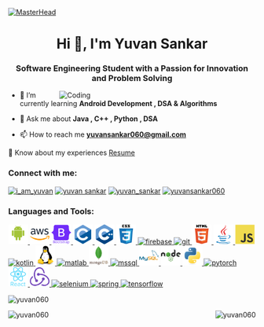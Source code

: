 [![MasterHead](https://media.licdn.com/dms/image/D5616AQHI_h5-E_2L0Q/profile-displaybackgroundimage-shrink_350_1400/0/1669439880516?e=1712188800&v=beta&t=ID2hAWnifYq0b56azUULHGsKer-toAlIHhGRh3NWYTY)](https://github.com/yuvan060/yuvan060/)
<h1 align="center">Hi 👋, I'm Yuvan Sankar</h1>
<h3 align="center">Software Engineering Student with a Passion for Innovation and Problem Solving</h3>
<img align="right" alt="Coding" width="400" src="https://cdn.dribbble.com/users/1162077/screenshots/3848914/programmer.gif"/>


  

- 🌱 I’m currently learning **Android Development , DSA & Algorithms**

- 💬 Ask me about **Java , C++ , Python , DSA**

- 📫 How to reach me **yuvansankar060@gmail.com**

 📄 Know about my experiences 
[Resume](https://drive.google.com/file/d/1ixQeqeOP6cD94VbUwEwh6dq8MADSZnQz/view?usp=sharing)

<h3 align="left">Connect with me:</h3>
<p align="left">
<a
 href="https://twitter.com/i_am_yuvan" target="blank"><img 
align="center" 
src="https://raw.githubusercontent.com/rahuldkjain/github-profile-readme-generator/master/src/images/icons/Social/twitter.svg"
 alt="i_am_yuvan" height="30" width="40" /></a>
<a 
href="https://linkedin.com/in/yuvansankar" target="blank"><img 
align="center" 
src="https://raw.githubusercontent.com/rahuldkjain/github-profile-readme-generator/master/src/images/icons/Social/linked-in-alt.svg"
 alt="yuvan sankar" height="30" width="40" /></a>
<a 
href="https://www.leetcode.com/yuvan_sankar" target="blank"><img 
align="center" 
src="https://raw.githubusercontent.com/rahuldkjain/github-profile-readme-generator/master/src/images/icons/Social/leet-code.svg"
 alt="yuvan_sankar" height="30" width="40" /></a>
<a 
href="https://auth.geeksforgeeks.org/user/yuvansankar060" 
target="blank"><img align="center" 
src="https://raw.githubusercontent.com/rahuldkjain/github-profile-readme-generator/master/src/images/icons/Social/geeks-for-geeks.svg"
 alt="yuvansankar060" height="30" width="40" /></a>
</p>

<h3 align="left">Languages and Tools:</h3>
<p
 align="left">
        <a href="https://developer.android.com" target="_blank" 
rel="noreferrer">
          <img 
src="https://raw.githubusercontent.com/devicons/devicon/master/icons/android/android-original-wordmark.svg"
 alt="android" width="40" height="40"/>
        </a>
        <a href="https://aws.amazon.com" target="_blank" rel="noreferrer">
          <img src="https://raw.githubusercontent.com/devicons/devicon/master/icons/amazonwebservices/amazonwebservices-original-wordmark.svg" alt="aws" width="40" height="40"/>
        </a>
        <a href="https://getbootstrap.com" target="_blank" rel="noreferrer">
          <img src="https://raw.githubusercontent.com/devicons/devicon/master/icons/bootstrap/bootstrap-plain-wordmark.svg" alt="bootstrap" width="40" height="40"/>
        </a>
        <a href="https://www.cprogramming.com/" target="_blank" rel="noreferrer">
          <img src="https://raw.githubusercontent.com/devicons/devicon/master/icons/c/c-original.svg" alt="c" width="40" height="40"/>
        </a>
        <a href="https://www.w3schools.com/cpp/" target="_blank" rel="noreferrer">
          <img src="https://raw.githubusercontent.com/devicons/devicon/master/icons/cplusplus/cplusplus-original.svg" alt="cplusplus" width="40" height="40"/>
        </a>
        <a href="https://www.w3schools.com/css/" target="_blank" rel="noreferrer">
          <img src="https://raw.githubusercontent.com/devicons/devicon/master/icons/css3/css3-original-wordmark.svg" alt="css3" width="40" height="40"/>
        </a>
        <a href="https://firebase.google.com/" target="_blank" rel="noreferrer">
          <img src="https://www.vectorlogo.zone/logos/firebase/firebase-icon.svg" alt="firebase" width="40" height="40"/>
        </a>
        <a href="https://git-scm.com/" target="_blank" rel="noreferrer">
          <img src="https://www.vectorlogo.zone/logos/git-scm/git-scm-icon.svg" alt="git" width="40" height="40"/>
        </a>
        <a href="https://www.w3.org/html/" target="_blank" rel="noreferrer">
          <img src="https://raw.githubusercontent.com/devicons/devicon/master/icons/html5/html5-original-wordmark.svg" alt="html5" width="40" height="40"/>
        </a>
        <a href="https://www.java.com" target="_blank" rel="noreferrer">
          <img src="https://raw.githubusercontent.com/devicons/devicon/master/icons/java/java-original.svg" alt="java" width="40" height="40"/>
        </a>
        <a href="https://developer.mozilla.org/en-US/docs/Web/JavaScript" target="_blank" rel="noreferrer">
          <img src="https://raw.githubusercontent.com/devicons/devicon/master/icons/javascript/javascript-original.svg" alt="javascript" width="40" height="40"/>
        </a>
        <a href="https://kotlinlang.org" target="_blank" rel="noreferrer">
          <img src="https://www.vectorlogo.zone/logos/kotlinlang/kotlinlang-icon.svg" alt="kotlin" width="40" height="40"/>
        </a>
        <a href="https://www.linux.org/" target="_blank" rel="noreferrer">
          <img src="https://raw.githubusercontent.com/devicons/devicon/master/icons/linux/linux-original.svg" alt="linux" width="40" height="40"/>
        </a>
        <a href="https://www.mathworks.com/" target="_blank" rel="noreferrer">
          <img src="https://upload.wikimedia.org/wikipedia/commons/2/21/Matlab_Logo.png" alt="matlab" width="40" height="40"/>
        </a>
        <a href="https://www.mongodb.com/" target="_blank" rel="noreferrer">
          <img src="https://raw.githubusercontent.com/devicons/devicon/master/icons/mongodb/mongodb-original-wordmark.svg" alt="mongodb" width="40" height="40"/>
        </a>
        <a href="https://www.microsoft.com/en-us/sql-server" target="_blank" rel="noreferrer">
          <img src="https://www.svgrepo.com/show/303229/microsoft-sql-server-logo.svg" alt="mssql" width="40" height="40"/>
        </a>
        <a href="https://www.mysql.com/" target="_blank" rel="noreferrer">
          <img src="https://raw.githubusercontent.com/devicons/devicon/master/icons/mysql/mysql-original-wordmark.svg" alt="mysql" width="40" height="40"/>
        </a>
        <a href="https://nodejs.org" target="_blank" rel="noreferrer">
          <img src="https://raw.githubusercontent.com/devicons/devicon/master/icons/nodejs/nodejs-original-wordmark.svg" alt="nodejs" width="40" height="40"/>
        </a>
        <a href="https://www.python.org" target="_blank" rel="noreferrer">
          <img src="https://raw.githubusercontent.com/devicons/devicon/master/icons/python/python-original.svg" alt="python" width="40" height="40"/>
        </a>
        <a href="https://pytorch.org/" target="_blank" rel="noreferrer">
          <img src="https://www.vectorlogo.zone/logos/pytorch/pytorch-icon.svg" alt="pytorch" width="40" height="40"/>
        </a>
        <a href="https://reactjs.org/" target="_blank" rel="noreferrer">
          <img src="https://raw.githubusercontent.com/devicons/devicon/master/icons/react/react-original-wordmark.svg" alt="react" width="40" height="40"/>
        </a>
        <a href="https://redux.js.org" target="_blank" rel="noreferrer">
          <img src="https://raw.githubusercontent.com/devicons/devicon/master/icons/redux/redux-original.svg" alt="redux" width="40" height="40"/>
        </a>
        <a href="https://www.selenium.dev" target="_blank" rel="noreferrer">
          <img src="https://raw.githubusercontent.com/detain/svg-logos/780f25886640cef088af994181646db2f6b1a3f8/svg/selenium-logo.svg" alt="selenium" width="40" height="40"/>
        </a>
        <a href="https://spring.io/" target="_blank" rel="noreferrer">
          <img src="https://www.vectorlogo.zone/logos/springio/springio-icon.svg" alt="spring" width="40" height="40"/>
        </a>
        <a href="https://www.tensorflow.org" target="_blank" rel="noreferrer">
          <img src="https://www.vectorlogo.zone/logos/tensorflow/tensorflow-icon.svg" alt="tensorflow" width="40" height="40"/>
        </a>
        </p>

<p><img  height="200" width="100%" align="center" src="https://github-readme-streak-stats.herokuapp.com/?user=yuvan060&" alt="yuvan060" /></p>
<p><img align="left" height="200" src="https://github-readme-stats.vercel.app/api/top-langs?username=yuvan060&show_icons=true&locale=en&layout=compact" alt="yuvan060" /></p>

<p>&nbsp;<img align="right" height="200"  src="https://github-readme-stats.vercel.app/api?username=yuvan060&show_icons=true&locale=en" alt="yuvan060" /></p>

 

